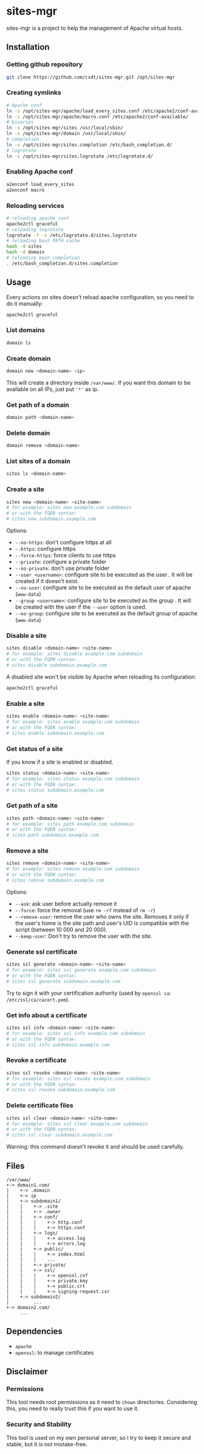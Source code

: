 # sites-mgr
sites-mgr is a project to help the management of Apache virtual hosts.

## Installation
### Getting github repository
```sh
git clone https://github.com/csdt/sites-mgr.git /opt/sites-mgr
```
### Creating symlinks
```sh
# Apache conf
ln -s /opt/sites-mgr/apache/load_every_sites.conf /etc/apache2/conf-available/
ln -s /opt/sites-mgr/apache/macro.conf /etc/apache2/conf-available/
# binaries
ln -s /opt/sites-mgr/sites /usr/local/sbin/
ln -s /opt/sites-mgr/domain /usr/local/sbin/
# completion
ln -s /opt/sites-mgr/sites.completion /etc/bash_completion.d/
# logrotate
ln -s /opt/sites-mgr/sites.logrotate /etc/logrotate.d/
```
### Enabling Apache conf
```sh
a2enconf load_every_sites
a2enconf macro
```
### Reloading services
```sh
# reloading apache conf
apache2ctl graceful
# reloading logrotate
logrotate -f -v /etc/logrotate.d/sites.logrotate
# reloading bash PATH cache
hash -d sites
hash -d domain
# reloading bash completion
. /etc/bash_completion.d/sites.completion
```
## Usage
Every actions on sites doesn't reload apache configuration, so you need to do it manually:
```sh
apache2ctl graceful
```
### List domains
```sh
domain ls
```
### Create domain
```sh
domain new <domain-name> <ip>
```
This will create a directory <domain-name> inside `/var/www/`.
If you want this domain to be available on all IPs, just put `'*'` as ip.
### Get path of a domain
```sh
domain path <domain-name>
```
### Delete domain
```sh
domain remove <domain-name>
```
### List sites of a domain
```sh
sites ls <domain-name>
```
### Create a site
```sh
sites new <domain-name> <site-name>
# for example: sites new example.com subdomain
# or with the FQDN syntax:
# sites new subdomain.example.com
```
Options:
- `--no-https`: don't configure https at all
- `--https`: configure https
- `--force-https`: force clients to use https
- `--private`: configure a private folder
- `--no-private`: don't use private folder
- `--user <username>`: configure site to be executed as the user <username>. It will be created if it doesn't exist.
- `--no-user`: configure site to be executed as the default user of apache (`www-data`)
- `--group <username>`: configure site to be executed as the group <username>. It will be created with the user if the `--user` option is used.
- `--no-group`: configure site to be executed as the default group of apache (`www-data`)
### Disable a site
```sh
sites disable <domain-name> <site-name>
# for example: sites disable example.com subdomain
# or with the FQDN syntax:
# sites disable subdomain.example.com
```
A disabled site won't be visible by Apache when reloading its configuration:
```sh
apache2ctl graceful
```
### Enable a site
```sh
sites enable <domain-name> <site-name>
# for example: sites enable example.com subdomain
# or with the FQDN syntax:
# sites enable subdomain.example.com
```
### Get status of a site
If you know if a site is enabled or disabled.
```sh
sites status <domain-name> <site-name>
# for example: sites status example.com subdomain
# or with the FQDN syntax:
# sites status subdomain.example.com
```
### Get path of a site
```sh
sites path <domain-name> <site-name>
# for example: sites path example.com subdomain
# or with the FQDN syntax:
# sites path subdomain.example.com
```
### Remove a site
```sh
sites remove <domain-name> <site-name>
# for example: sites remove example.com subdomain
# or with the FQDN syntax:
# sites remove subdomain.example.com
```
Options:
- `--ask`: ask user before actually remove it
- `--force`: force the removal (use `rm -rf` instead of `rm -r`)
- `--remove-user`: remove the user who owns the site. Removes it only if the user's home is the site path and user's UID is compatible with the script (between 10 000 and 20 000).
- `--keep-user`: Don't try to remove the user with the site.
### Generate ssl certificate
```sh
sites ssl generate <domain-name> <site-name>
# for example: sites ssl generate example.com subdomain
# or with the FQDN syntax:
# sites ssl generate subdomain.example.com
```
Try to sign it with your certification authority (used by `openssl ca`: `/etc/ssl/ca/cacert.pem`).
### Get info about a certificate
```sh
sites ssl info <domain-name> <site-name>
# for example: sites ssl info example.com subdomain
# or with the FQDN syntax:
# sites ssl info subdomain.example.com
```
### Revoke a certificate
```sh
sites ssl revoke <domain-name> <site-name>
# for example: sites ssl revoke example.com subdomain
# or with the FQDN syntax:
# sites ssl revoke subdomain.example.com
```
### Delete certificate files
```sh
sites ssl clear <domain-name> <site-name>
# for example: sites ssl clear example.com subdomain
# or with the FQDN syntax:
# sites ssl clear subdomain.example.com
```
Warning: this command doesn't revoke it and should be used carefully.
## Files
```
/var/www/
+-> domain1.com/
|    +-> .domain
|    +-> ip
|    +-> subdomain1/
|    |    +-> .site
|    |    +-> .owner
|    |    +-> conf/
|    |    |    +-> http.conf
|    |    |    +-> https.conf
|    |    +-> logs/
|    |    |    +-> access.log
|    |    |    +-> errors.log
|    |    +-> public/
|    |    |    +-> index.html
|    |    |    ...
|    |    +-> private/
|    |    +-> ssl/
|    |    |    +-> openssl.cnf
|    |    |    +-> private.key
|    |    |    +-> public.crt
|    |    |    +-> signing-request.csr
|    +-> subdomain2/
|         ...
+-> domain2.com/
     ...
```
## Dependencies
- `apache`
- `openssl`: to manage certificates
## Disclaimer
### Permissions
This tool needs root permissions as it need to `chown` directories.
Considering this, you need to really trust this if you want to use it.

### Security and Stability
This tool is used on my own personal server, so I try to keep it secure and stable, but it is not mistake-free.
